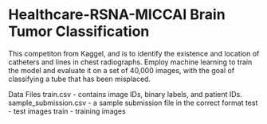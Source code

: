 # Healthcare-RSNA-MICCAI Brain Tumor Classification
This competiton from Kaggel, and is to identify the existence and location of catheters and lines in chest radiographs. Employ machine learning to train the model and evaluate it on a set of 40,000 images, with the goal of classifying a tube that has been misplaced. 

Data Files
train.csv - contains image IDs, binary labels, and patient IDs.
sample_submission.csv - a sample submission file in the correct format
test - test images
train - training images
